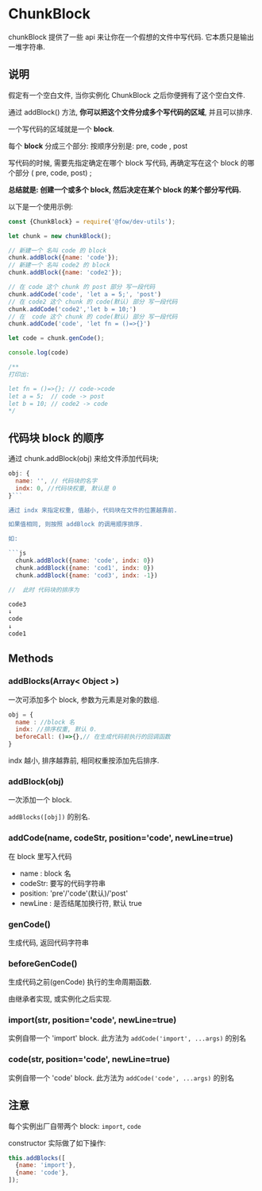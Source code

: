# ChunkBlock

chunkBlock 提供了一些 api 来让你在一个假想的文件中写代码. 它本质只是输出一堆字符串.

## 说明
假定有一个空白文件, 当你实例化 ChunkBlock 之后你便拥有了这个空白文件.

通过 addBlock() 方法, **你可以把这个文件分成多个写代码的区域**, 并且可以排序.

一个写代码的区域就是一个 **block**.

每个 **block** 分成三个部分: 按顺序分别是: pre, code , post

写代码的时候, 需要先指定确定在哪个 block 写代码, 再确定写在这个 block 的哪个部分 ( pre, code, post) ;

**总结就是: 创建一个或多个 block,  然后决定在某个 block 的某个部分写代码.**

以下是一个使用示例:

```js
const {ChunkBlock} = require('@fow/dev-utils');

let chunk = new chunkBlock();

// 新建一个 名叫 code 的 block
chunk.addBlock({name: 'code'}); 
// 新建一个 名叫 code2 的 block
chunk.addBlock({name: 'code2'});

// 在 code 这个 chunk 的 post 部分 写一段代码
chunk.addCode('code', 'let a = 5;', 'post')
// 在 code2 这个 chunk 的 code(默认) 部分 写一段代码
chunk.addCode('code2','let b = 10;')
// 在  code 这个 chunk 的 code(默认) 部分 写一段代码
chunk.addCode('code', 'let fn = ()=>{}')

let code = chunk.genCode();

console.log(code)

/** 
打印出:

let fn = ()=>{}; // code->code
let a = 5;  // code -> post
let b = 10; // code2 -> code
*/

```

## 代码块 block 的顺序

通过 chunk.addBlock(obj) 来给文件添加代码块;

```js
obj: {  
  name: '', // 代码块的名字  
  indx: 0, //代码块权重, 默认是 0 
}```

通过 indx 来指定权重, 值越小, 代码块在文件的位置越靠前.

如果值相同, 则按照 addBlock 的调用顺序排序.

如: 

```js
  chunk.addBlock({name: 'code', indx: 0})
  chunk.addBlock({name: 'cod1', indx: 0})
  chunk.addBlock({name: 'cod3', indx: -1})

//  此时 代码块的排序为

code3 
↓
code
↓
code1

```

## Methods

### addBlocks(Array< Object >)

 一次可添加多个 block, 参数为元素是对象的数组.

```js
obj = {
  name : //block 名
  indx: //排序权重, 默认 0.
  beforeCall: ()=>{},// 在生成代码前执行的回调函数
}

```

indx 越小, 排序越靠前, 相同权重按添加先后排序.

### addBlock(obj)
一次添加一个 block.

`addBlocks([obj])` 的别名.

### addCode(name, codeStr, position='code', newLine=true)

在 block 里写入代码

- name : block 名
- codeStr: 要写的代码字符串
- position: 'pre'/'code'(默认)/'post'
- newLine : 是否结尾加换行符, 默认 true


### genCode()

生成代码, 返回代码字符串

### beforeGenCode()

生成代码之前(genCode) 执行的生命周期函数.

由继承者实现, 或实例化之后实现.

### import(str, position='code', newLine=true)

实例自带一个 'import' block.
此方法为 `addCode('import', ...args)` 的别名

### code(str, position='code', newLine=true)

实例自带一个 'code' block.
此方法为 `addCode('code', ...args)` 的别名

## 注意

每个实例出厂自带两个 block: `import`, `code`

constructor 实际做了如下操作:

```js
this.addBlocks([
  {name: 'import'},
  {name: 'code'},
]);
```